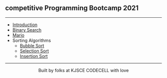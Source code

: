 ## competitive Programming Bootcamp 2021

---

- [Introduction](./introduction.md)
- [Binary Search](./binary_search.md)
- [Mario](./mario.md)
- Sorting Algorithms
  - [Bubble Sort](./bubble_sort.md)
  - [Selection Sort](./selection_sort.md)
  - [Insertion Sort](./insertion_sort.md)
  

---

<p align="center"> Built by folks at KJSCE CODECELL with love </p>
